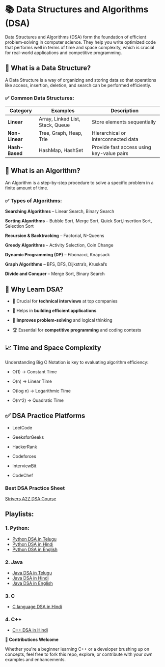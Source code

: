 # 📚 Data Structures and Algorithms (DSA)
Data Structures and Algorithms (DSA) form the foundation of efficient problem-solving in computer science. They help you write optimized code that performs well in terms of time and space complexity, which is crucial for real-world applications and competitive programming.

## 🔹 What is a Data Structure?
A Data Structure is a way of organizing and storing data so that operations like access, insertion, deletion, and search can be performed efficiently.

### ✅ Common Data Structures:

| Category       | Examples                         | Description                               |
| -------------- | -------------------------------- | ----------------------------------------- |
| **Linear**     | Array, Linked List, Stack, Queue | Store elements sequentially               |
| **Non-Linear** | Tree, Graph, Heap, Trie          | Hierarchical or interconnected data       |
| **Hash-Based** | HashMap, HashSet                 | Provide fast access using key-value pairs |

## 🔹 What is an Algorithm?
An Algorithm is a step-by-step procedure to solve a specific problem in a finite amount of time.

### ✅ Types of Algorithms:

**Searching Algorithms** – Linear Search, Binary Search

**Sorting Algorithms** – Bubble Sort, Merge Sort, Quick Sort,Insertion Sort, Selection Sort

**Recursion & Backtracking** – Factorial, N-Queens

**Greedy Algorithms** – Activity Selection, Coin Change

**Dynamic Programming (DP)** – Fibonacci, Knapsack

**Graph Algorithms** – BFS, DFS, Dijkstra’s, Kruskal’s

**Divide and Conquer** – Merge Sort, Binary Search

## 🧠 Why Learn DSA?

- 💼 Crucial for **technical interviews** at top companies

- 🚀 Helps in **building efficient applications**

- 🔎 **Improves problem-solving** and logical thinking

- 🏆 Essential for **competitive programming** and coding contests

## 📈 Time and Space Complexity

Understanding Big O Notation is key to evaluating algorithm efficiency:

- O(1) → Constant Time

- O(n) → Linear Time

- O(log n) → Logarithmic Time

- O(n^2) → Quadratic Time

## ✅ DSA Practice Platforms

- LeetCode

- GeeksforGeeks

- HackerRank

- Codeforces

- InterviewBit

- CodeChef 

### Best DSA Practice Sheet

[Strivers A2Z DSA Course](https://takeuforward.org/strivers-a2z-dsa-course/strivers-a2z-dsa-course-sheet-2?fbclid=IwZXh0bgNhZW0CMTEAAR5eB-gxu9DDATmR9mNJ1dx8wZ2B3IZy3f46pcY678wbzXQ2K12_KNegcj5nhA_aem_4nELi6s-9slm_M0ybwdMWA)

## Playlists:

### 1. Python:

- [Python DSA in Telugu](https://www.youtube.com/playlist?list=PLjzLBp9HHZWiJrhfJzTAEbwdpQIfUXtwP) 
- [Python DSA in Hindi](https://www.youtube.com/playlist?list=PLhR2IpV1b2FwWwviBHRrR118YAaSlyhTU) 
- [Python DSA in English](https://www.youtube.com/playlist?list=PLKYEe2WisBTFEr6laH5bR2J19j7sl5O8R) 

### 2. Java

- [Java DSA in Telugu](https://www.youtube.com/playlist?list=PLjzLBp9HHZWhVXBSPS1VqxXXDoVk07gd9) 
- [Java DSA in Hindi](https://www.youtube.com/playlist?list=PLfqMhTWNBTe3LtFWcvwpqTkUSlB32kJop) 
- [Java DSA in English](https://youtu.be/xWLxhF3b5P8?si=74pW-oryi-KwgT33) 

### 3. C 

- [C language DSA in Hindi](https://www.youtube.com/playlist?list=PLu0W_9lII9ahIappRPN0MCAgtOu3lQjQi) 

### 4. C++

- [C++ DSA in Hindi](https://www.youtube.com/playlist?list=PLfqMhTWNBTe137I_EPQd34TsgV6IO55pt) 

**🤝 Contributions Welcome**

Whether you're a beginner learning C++ or a developer brushing up on concepts, feel free to fork this repo, explore, or contribute with your own examples and enhancements.
